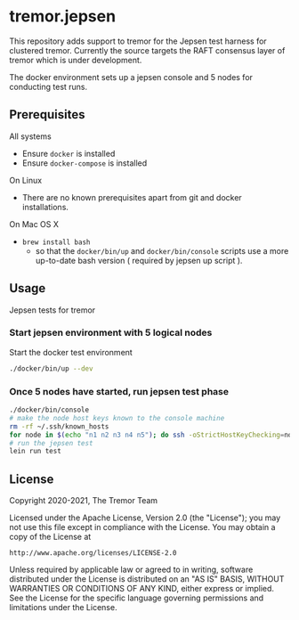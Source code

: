 # tremor.jepsen

This repository adds support to tremor for the Jepsen test harness
for clustered tremor. Currently the source targets the RAFT consensus
layer of tremor which is under development.

The docker environment sets up a jepsen console and 5 nodes for
conducting test runs.

## Prerequisites

All systems
- Ensure `docker` is installed
- Ensure `docker-compose` is installed

On Linux
- There are no known prerequisites apart from git and docker installations.

On Mac OS X
- `brew install bash`
  - so that the `docker/bin/up` and `docker/bin/console` scripts use a
    more up-to-date bash version ( required by jepsen up script ).

## Usage

Jepsen tests for tremor

### Start jepsen environment with 5 logical nodes

Start the docker test environment
```bash
./docker/bin/up --dev
```

### Once 5 nodes have started, run jepsen test phase

```bash
./docker/bin/console
# make the node host keys known to the console machine
rm -rf ~/.ssh/known_hosts
for node in $(echo "n1 n2 n3 n4 n5"); do ssh -oStrictHostKeyChecking=no $node echo "alrighty"; done
# run the jepsen test
lein run test
```

## License

Copyright 2020-2021, The Tremor Team

Licensed under the Apache License, Version 2.0 (the "License");
you may not use this file except in compliance with the License.
You may obtain a copy of the License at

    http://www.apache.org/licenses/LICENSE-2.0

Unless required by applicable law or agreed to in writing, software
distributed under the License is distributed on an "AS IS" BASIS,
WITHOUT WARRANTIES OR CONDITIONS OF ANY KIND, either express or implied.
See the License for the specific language governing permissions and
limitations under the License.

